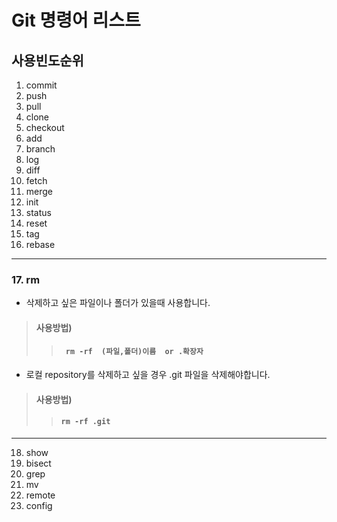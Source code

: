 # Git 명령어 리스트
## 사용빈도순위
1. commit
2. push
3. pull
4. clone
5. checkout
6. add
7. branch
8. log
9. diff
10. fetch
11. merge
12. init
13. status
14. reset
15. tag
16. rebase
---
### 17. rm
- 삭제하고 싶은 파일이나 폴더가 있을때 사용합니다.
> #### 사용방법)
>> #### ` rm -rf  (파일,폴더)이름  or .확장자`
- 로컬 repository를 삭제하고 싶을 경우 .git 파일을 삭제해야합니다.
> #### 사용방법)
>> #### ` rm -rf .git `
---
18. show
19. bisect
20. grep
21. mv
22. remote
23. config
